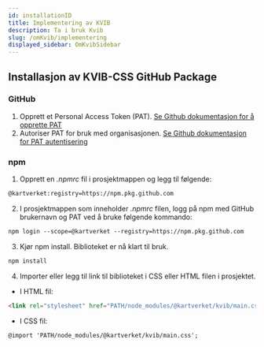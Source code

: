 ```yaml
---
id: installationID
title: Implementering av KVIB
description: Ta i bruk Kvib
slug: /omKvib/implementering
displayed_sidebar: OmKvibSidebar
---
```

## Installasjon av KVIB-CSS GitHub Package

### GitHub
1. Opprett et Personal Access Token (PAT).
[Se Github dokumentasjon for å opprette PAT](https://docs.github.com/en/authentication/keeping-your-account-and-data-secure/creating-a-personal-access-token)
2. Autoriser PAT for bruk med organisasjonen. [Se Github dokumentasjon for PAT autentisering](https://docs.github.com/en/enterprise-cloud@latest/authentication/authenticating-with-saml-single-sign-on/authorizing-a-personal-access-token-for-use-with-saml-single-sign-on)

### npm
1. Opprett en _.npmrc_ fil i prosjektmappen og legg til følgende:

```markdown
@kartverket:registry=https://npm.pkg.github.com
```

2. I prosjektmappen som inneholder _.npmrc_ filen, logg på npm med GitHub brukernavn og PAT ved å bruke følgende kommando:

```markdown
npm login --scope=@kartverket --registry=https://npm.pkg.github.com
```

3. Kjør npm install. Biblioteket er nå klart til bruk.

```markdown
npm install
```

4. Importer eller legg til link til biblioteket i CSS eller HTML filen i prosjektet.

- I HTML fil:

```markdown
<link rel="stylesheet" href="PATH/node_modules/@kartverket/kvib/main.css">
```

- I CSS fil:

```markdown
@import 'PATH/node_modules/@kartverket/kvib/main.css';
```